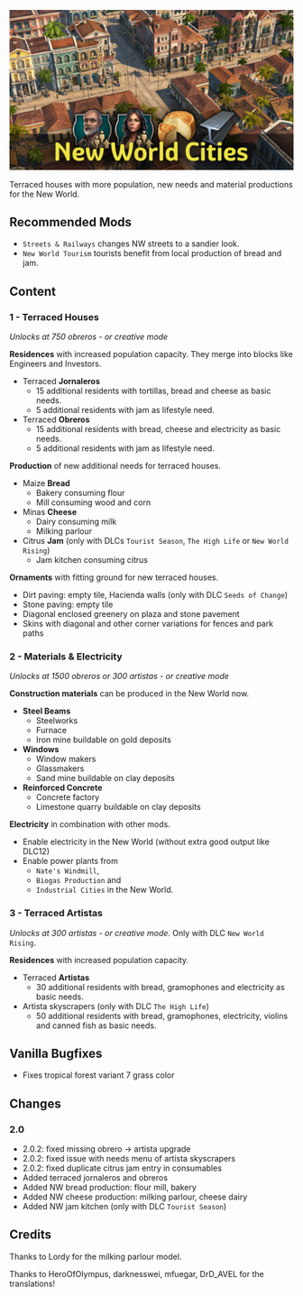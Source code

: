 ![](./banner.jpg)

Terraced houses with more population, new needs and material productions for the New World.

## Recommended Mods

- `Streets & Railways` changes NW streets to a sandier look.
- `New World Tourism` tourists benefit from local production of bread and jam.

## Content

### 1 - Terraced Houses

*Unlocks at 750 obreros - or creative mode*

**Residences** with increased population capacity.
They merge into blocks like Engineers and Investors.

- Terraced **Jornaleros**
  - 15 additional residents with tortillas, bread and cheese as basic needs.
  - 5 additional residents with jam as lifestyle need.
- Terraced **Obreros**
  - 15 additional residents with bread, cheese and electricity as basic needs.
  - 5 additional residents with jam as lifestyle need.

**Production** of new additional needs for terraced houses.

- Maize **Bread**
  - Bakery consuming flour
  - Mill consuming wood and corn
- Minas **Cheese**
  - Dairy consuming milk
  - Milking parlour
- Citrus **Jam** (only with DLCs `Tourist Season`, `The High Life` or `New World Rising`)
  - Jam kitchen consuming citrus

**Ornaments** with fitting ground for new terraced houses.

- Dirt paving: empty tile, Hacienda walls (only with DLC `Seeds of Change`)
- Stone paving: empty tile
- Diagonal enclosed greenery on plaza and stone pavement
- Skins with diagonal and other corner variations for fences and park paths

### 2 - Materials & Electricity

*Unlocks at 1500 obreros or 300 artistas - or creative mode*

**Construction materials** can be produced in the New World now.

- **Steel Beams**
  - Steelworks
  - Furnace
  - Iron mine buildable on gold deposits
- **Windows**
  - Window makers
  - Glassmakers
  - Sand mine buildable on clay deposits
- **Reinforced Concrete**
  - Concrete factory
  - Limestone quarry buildable on clay deposits

**Electricity** in combination with other mods.

- Enable electricity in the New World (without extra good output like DLC12)
- Enable power plants from
  - `Nate's Windmill`,
  - `Biogas Production` and
  - `Industrial Cities` in the New World.

### 3 - Terraced Artistas

*Unlocks at 300 artistas - or creative mode*.
Only with DLC `New World Rising`.

**Residences** with increased population capacity.

- Terraced **Artistas**
  - 30 additional residents with bread, gramophones and electricity as basic needs.
- Artista skyscrapers (only with DLC `The High Life`)
  - 50 additional residents with bread, gramophones, electricity, violins and canned fish as basic needs.

## Vanilla Bugfixes

- Fixes tropical forest variant 7 grass color

## Changes

### 2.0

- 2.0.2: fixed missing obrero -> artista upgrade
- 2.0.2: fixed issue with needs menu of artista skyscrapers
- 2.0.2: fixed duplicate citrus jam entry in consumables
- Added terraced jornaleros and obreros
- Added NW bread production: flour mill, bakery
- Added NW cheese production: milking parlour, cheese dairy
- Added NW jam kitchen (only with DLC `Tourist Season`)

## Credits

Thanks to Lordy for the milking parlour model.

Thanks to HeroOfOlympus, darknesswei, mfuegar, DrD_AVEL for the translations!
